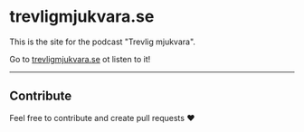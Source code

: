 # trevligmjukvara.se

This is the site for the podcast "Trevlig mjukvara". 

Go to [trevligmjukvara.se](https://trevligmjukvara.se) ot listen to it!

---

## Contribute

Feel free to contribute and create pull requests :heart:
